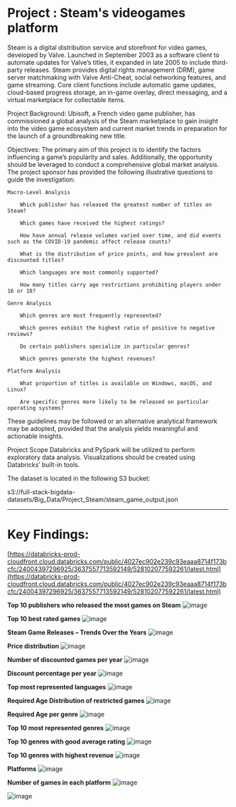 # Project : Steam's videogames platform

Steam is a digital distribution service and storefront for video games, developed by Valve. Launched in September 2003 as a software client to automate updates for Valve’s titles, it expanded in late 2005 to include third-party releases. Steam provides digital rights management (DRM), game server matchmaking with Valve Anti-Cheat, social networking features, and game streaming. Core client functions include automatic game updates, cloud-based progress storage, an in-game overlay, direct messaging, and a virtual marketplace for collectable items.

Project Background:
Ubisoft, a French video game publisher, has commissioned a global analysis of the Steam marketplace to gain insight into the video game ecosystem and current market trends in preparation for the launch of a groundbreaking new title.

Objectives:
The primary aim of this project is to identify the factors influencing a game’s popularity and sales. Additionally, the opportunity should be leveraged to conduct a comprehensive global market analysis. The project sponsor has provided the following illustrative questions to guide the investigation:

    Macro-Level Analysis

        Which publisher has released the greatest number of titles on Steam?

        Which games have received the highest ratings?

        How have annual release volumes varied over time, and did events such as the COVID-19 pandemic affect release counts?

        What is the distribution of price points, and how prevalent are discounted titles?

        Which languages are most commonly supported?

        How many titles carry age restrictions prohibiting players under 16 or 18?

    Genre Analysis

        Which genres are most frequently represented?

        Which genres exhibit the highest ratio of positive to negative reviews?

        Do certain publishers specialize in particular genres?

        Which genres generate the highest revenues?

    Platform Analysis

        What proportion of titles is available on Windows, macOS, and Linux?

        Are specific genres more likely to be released on particular operating systems?

These guidelines may be followed or an alternative analytical framework may be adopted, provided that the analysis yields meaningful and actionable insights.

Project Scope
Databricks and PySpark will be utilized to perform exploratory data analysis. Visualizations should be created using Databricks’ built-in tools.

The dataset is located in the following S3 bucket:

s3://full-stack-bigdata-datasets/Big_Data/Project_Steam/steam_game_output.json 

---
# Key Findings:
[https://databricks-prod-cloudfront.cloud.databricks.com/public/4027ec902e239c93eaaa8714f173bcfc/24004397296925/3637557713592149/528102077592261/latest.html](https://databricks-prod-cloudfront.cloud.databricks.com/public/4027ec902e239c93eaaa8714f173bcfc/24004397296925/3637557713592149/528102077592261/latest.html)

**Top 10 publishers who released the most games on Steam**
![image](https://github.com/user-attachments/assets/bd4ce966-77f6-448d-bbf7-54c2700856e1)


**Top 10 best rated games**
![image](https://github.com/user-attachments/assets/2520e22b-1a23-4398-99e2-b055aa12b65d)


**Steam Game Releases – Trends Over the Years**
![image](https://github.com/user-attachments/assets/3d18834d-9254-4f36-86d8-719996131ded)


**Price distribution**
![image](https://github.com/user-attachments/assets/e48c0416-a34a-46d6-aae3-86c7028548e7)


**Number of discounted games per year**
![image](https://github.com/user-attachments/assets/a39df4db-9af4-430a-bcc1-76b50dbfaa97)


**Discount percentage per year**
![image](https://github.com/user-attachments/assets/a6811bef-64e9-43b6-98c5-2d526b3f7ddc)


**Top  most represented languages**
![image](https://github.com/user-attachments/assets/d9aec350-d80e-4f60-bfb1-f2d6a1d50d57)


**Required Age Distribution of restricted games**
![image](https://github.com/user-attachments/assets/f3adf769-c94f-4f46-a8ab-515dd4537606)


**Required Age per genre**
![image](https://github.com/user-attachments/assets/8a77b4e0-5188-47cd-b2ef-22fe73dd565a)


**Top 10 most represented genres**
![image](https://github.com/user-attachments/assets/b8cc7372-07a8-4008-a531-fc29284455e0)


**Top 10 genres with good average rating**
![image](https://github.com/user-attachments/assets/0a2be534-1565-49c8-94b5-f6665f53bda1)


**Top 10 genres with highest revenue**
![image](https://github.com/user-attachments/assets/71602109-32d7-4db4-aa5f-7b453941f3c9)

**Platforms**
![image](https://github.com/user-attachments/assets/075500ca-d5be-465f-b92c-19cb57acaa08)

**Number of games in each platform**
![image](https://github.com/user-attachments/assets/fe94fa43-b120-4deb-92d8-8ab5a8e0b4fa)

![image](https://github.com/user-attachments/assets/1ad86667-2e13-472a-9fb5-f81594f5b668)





